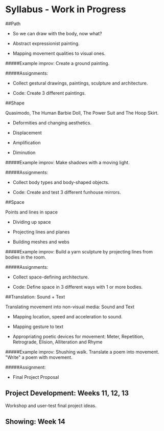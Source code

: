 # Syllabus - Work in Progress

##Path

- So	we	can	draw	with	the	body,	now	what?

- Abstract	expressionist	painting.

- Mapping	movement	qualities	to	visual	ones.

#####Example improv:	Create	a	ground	painting.

#####Assignments:

- Collect	gestural	drawings,	paintings,	sculpture	and	architecture.

- Code:	Create	3	different	paintings.

##Shape

Quasimodo,	The	Human	Barbie	Doll,	The	Power	Suit	and	The	Hoop	Skirt.

- Deformities	and	changing	aesthetics.

- Displacement

- Amplification

- Diminution

#####Example improv:	Make	shadows	with	a	moving	light.

#####Assignments:

- Collect	body	types	and	body-shaped	objects.

- Code:	Create	and	test	3 different	funhouse	mirrors.

##Space

Points and	lines in	space

- Dividing	up	space

- Projecting	lines	and	planes

- Building	meshes	and	webs

#####Example improv: Build	a	yarn	sculpture	by	projecting lines	from	bodies	in	the	room.

#####Assignments:

- Collect	space-defining	architecture.

- Code:	Define	space	in	3	different	ways	with	1	or	more	bodies.

##Translation: Sound + Text

Translating	movement	into	non-visual	media:	Sound	and	Text

- Mapping	location,	speed	and	acceleration	to	sound.

- Mapping	gesture	to	text

- Appropriating	poetic	devices	for	movement:	Meter,	Repetition,	Retrograde,	Elision,	Alliteration	and	Rhyme

#####Example improv: Shushing	walk.	Translate	a	poem	into	movement. "Write"	a	poem	with	movement.

#####Assignment:

- Final	Project	Proposal

## Project Development: Weeks 11, 12, 13

Workshop	and	user-test	final	project	ideas.

## Showing: Week 14
